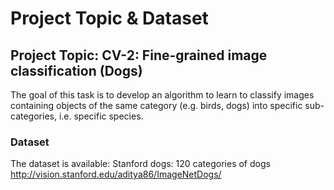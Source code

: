 # Project Topic & Dataset

## Project Topic: CV-2: Fine-grained image classification (Dogs)

The goal of this task is to develop an algorithm to learn to classify images containing objects of the same category (e.g. birds, dogs) into specific sub-categories, i.e. specific species. 

### Dataset

The dataset is available: 
Stanford dogs: 120 categories of dogs 
http://vision.stanford.edu/aditya86/ImageNetDogs/
